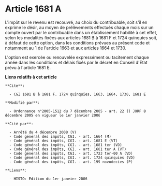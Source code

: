 # Article 1681 A

L'impôt sur le revenu est recouvré, au choix du contribuable, soit s'il en exprime le désir, au moyen de prélèvements
effectués chaque mois sur un compte ouvert par le contribuable dans un établissement habilité à cet effet, selon les
modalités fixées aux articles 1681 B à 1681 F et 1724 quinquies soit, à défaut de cette option, dans les conditions prévues
au présent code et notamment au 1 de l'article 1663 et aux articles 1664 et 1730.

L'option est exercée ou renouvelée expressément ou tacitement chaque année dans les conditions et délais fixés par le décret
en Conseil d'Etat prévu à l'article 1681 E.

**Liens relatifs à cet article**

	**Cite**:

	  - CGI 1681 B à 1681 F, 1724 quinquies, 1663, 1664, 1730, 1681 E

	**Modifié par**:

	  - Ordonnance n°2005-1512 du 7 décembre 2005 - art. 22 () JORF 8 décembre 2005 en vigueur le 1er janvier 2006

	**Cité par**:

	  - Arrêté du 4 décembre 2008 (V)
	  - Code général des impôts, CGI. - art. 1664 (M)
	  - Code général des impôts, CGI. - art. 1681 E (VT)
	  - Code général des impôts, CGI. - art. 1681 ter (VD)
	  - Code général des impôts, CGI. - art. 1681 ter A (VT)
	  - Code général des impôts, CGI. - art. 1723 ter-00 A (VD)
	  - Code général des impôts, CGI. - art. 1724 quinquies (VD)
	  - Code général des impôts, CGI. - art. 199 novodecies (P)

	**Liens**:

	  - HISTO: Edition du 1er janvier 2006
